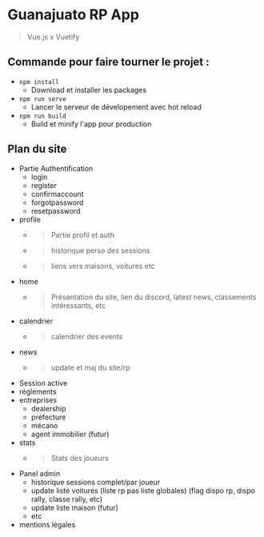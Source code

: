 # Guanajuato RP App

> Vue.js x Vuetify

## Commande pour faire tourner le projet :

- `npm install`
  - Download et installer les packages
- `npm run serve`
  - Lancer le serveur de dévelopement avec hot reload
- `npm run build`
  - Build et minify l'app pour production

## Plan du site

- Partie Authentification
  - login
  - register
  - confirmaccount
  - forgotpassword
  - resetpassword
- profile
  - >Partie profil et auth
  - >historique perso des sessions
  - >liens vers maisons, voitures etc
- home
  - >Présentation du site, lien du discord, latest news, classements intéressants, etc
- calendrier
  - >calendrier des events
- news
  - >update et maj du site/rp
- Session active
- réglements
- entreprises
  - dealership
  - préfecture
  - mécano
  - agent immobilier (futur)
- stats
  - >Stats des joueurs
- Panel admin
  - historique sessions complet/par joueur
  - update liste voitures (liste rp pas liste globales) (flag dispo rp, dispo rally, classe rally, etc)
  - update liste maison (futur)
  - etc
- mentions légales